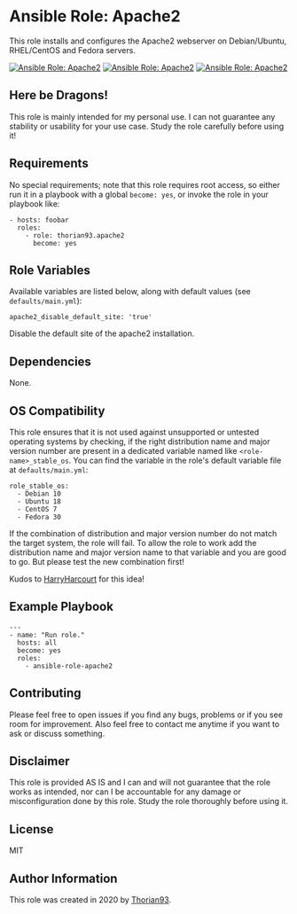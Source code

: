# Ansible Role: Apache2

This role installs and configures the Apache2 webserver on Debian/Ubuntu, RHEL/CentOS and Fedora servers.

[![Ansible Role: Apache2](https://img.shields.io/ansible/role/55128?style=flat-square)](https://galaxy.ansible.com/thorian93/apache2)
[![Ansible Role: Apache2](https://img.shields.io/ansible/quality/55128?style=flat-square)](https://galaxy.ansible.com/thorian93/apache2)
[![Ansible Role: Apache2](https://img.shields.io/ansible/role/d/55128?style=flat-square)](https://galaxy.ansible.com/thorian93/apache2)

## Here be Dragons!

This role is mainly intended for my personal use. I can not guarantee any stability or usability for your use case. Study the role carefully before using it!

## Requirements

No special requirements; note that this role requires root access, so either run it in a playbook with a global `become: yes`, or invoke the role in your playbook like:

    - hosts: foobar
      roles:
        - role: thorian93.apache2
          become: yes

## Role Variables

Available variables are listed below, along with default values (see `defaults/main.yml`):

    apache2_disable_default_site: 'true'

Disable the default site of the apache2 installation.

## Dependencies

None.

## OS Compatibility

This role ensures that it is not used against unsupported or untested operating systems by checking, if the right distribution name and major version number are present in a dedicated variable named like `<role-name>_stable_os`. You can find the variable in the role's default variable file at `defaults/main.yml`:

    role_stable_os:
      - Debian 10
      - Ubuntu 18
      - CentOS 7
      - Fedora 30

If the combination of distribution and major version number do not match the target system, the role will fail. To allow the role to work add the distribution name and major version name to that variable and you are good to go. But please test the new combination first!

Kudos to [HarryHarcourt](https://github.com/HarryHarcourt) for this idea!

## Example Playbook

    ---
    - name: "Run role."
      hosts: all
      become: yes
      roles:
        - ansible-role-apache2

## Contributing

Please feel free to open issues if you find any bugs, problems or if you see room for improvement. Also feel free to contact me anytime if you want to ask or discuss something.

## Disclaimer

This role is provided AS IS and I can and will not guarantee that the role works as intended, nor can I be accountable for any damage or misconfiguration done by this role. Study the role thoroughly before using it.

## License

MIT

## Author Information

This role was created in 2020 by [Thorian93](http://thorian93.de/).

